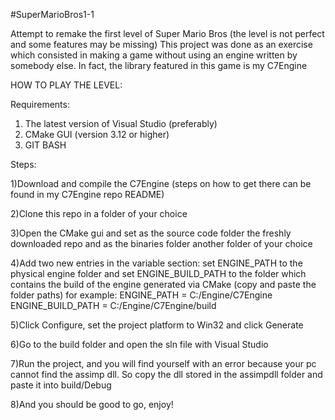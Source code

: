 #SuperMarioBros1-1

Attempt to remake the first level of Super Mario Bros (the level is not perfect and some features may be missing)
This project was done as an exercise which consisted in making a game without using an engine written by somebody else.
In fact, the library featured in this game is my C7Engine

HOW TO PLAY THE LEVEL:

Requirements:

1) The latest version of Visual Studio (preferably)
2) CMake GUI (version 3.12 or higher)
3) GIT BASH

Steps:



1)Download and compile the C7Engine (steps on how to get there can be found in my C7Engine repo README)



2)Clone this repo in a folder of your choice



3)Open the CMake gui and set as the source code folder the freshly downloaded repo and as the binaries folder
another folder of your choice



4)Add two new entries in the variable section: set ENGINE_PATH to the physical engine folder and set ENGINE_BUILD_PATH to
the folder which contains the build of the engine generated via CMake (copy and paste the folder paths)
for example:
ENGINE_PATH = C:/Engine/C7Engine
ENGINE_BUILD_PATH = C:/Engine/C7Engine/build



5)Click Configure, set the project platform to Win32 and click Generate



6)Go to the build folder and open the sln file with Visual Studio



7)Run the project, and you will find yourself with an error because your pc cannot find the assimp dll. So copy the dll stored in the
	assimpdll folder and paste it into build/Debug



8)And you should be good to go, enjoy!
